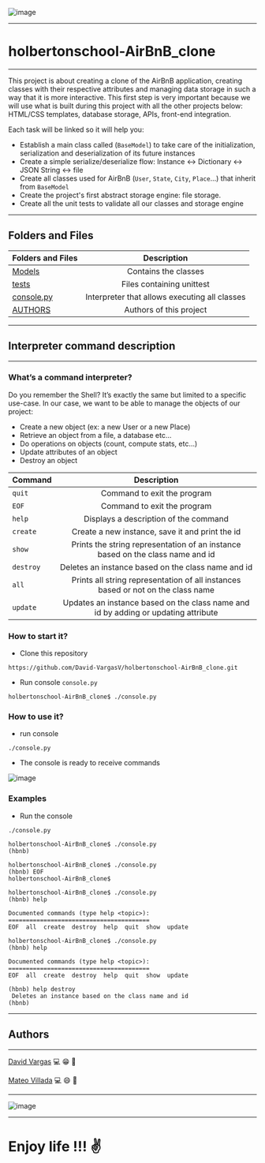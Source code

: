 ![image](https://user-images.githubusercontent.com/98335124/177196137-35b5a657-1f9d-45b3-8e96-45a0fd659660.png)
***

# holbertonschool-AirBnB_clone
***
This project is about creating a clone of the AirBnB application, creating classes with their respective attributes and managing data storage in such a way that it is more interactive.
This first step is very important because we will use what is built during this project with all the other projects below: HTML/CSS templates, database storage, APIs, front-end integration.

Each task will be linked so it will help you:
* Establish a main class called (`BaseModel`) to take care of the initialization, serialization and deserialization of its future instances
* Create a simple serialize/deserialize flow: Instance <-> Dictionary <-> JSON String <-> file
* Create all classes used for AirBnB (`User`, `State`, `City`, `Place`...) that inherit from `BaseModel`
* Create the project's first abstract storage engine: file storage.
* Create all the unit tests to validate all our classes and storage engine
***

## Folders and Files

| Folders and Files  | Description |
| ------------- |:-------------:|
| [Models](https://github.com/David-VargasV/holbertonschool-AirBnB_clone/tree/main/models)      | Contains the classes     |
| [tests](https://github.com/David-VargasV/holbertonschool-AirBnB_clone/tree/main/tests)      | Files containing unittest     |
| [console.py](https://github.com/David-VargasV/holbertonschool-AirBnB_clone/blob/main/console.py)      | Interpreter that allows executing all classes     |
| [AUTHORS](https://github.com/David-VargasV/holbertonschool-AirBnB_clone/blob/main/AUTHORS) | Authors of this project |
***

## Interpreter command description
***
### What’s a command interpreter?

Do you remember the Shell? It’s exactly the same but limited to a specific use-case. In our case, we want to be able to manage the objects of our project:

* Create a new object (ex: a new User or a new Place)
* Retrieve an object from a file, a database etc…
* Do operations on objects (count, compute stats, etc…)
* Update attributes of an object
* Destroy an object

| Command  | Description |
| ------------- |:-------------:|
| `quit` | Command to exit the program  |
| `EOF` | Command to exit the program  |
| `help` | Displays a description of the command  |
| `create` | Create a new instance, save it and print the id  |
| `show` | Prints the string representation of an instance based on the class name and id  |
| `destroy` | Deletes an instance based on the class name and id  |
| `all` | Prints all string representation of all instances based or not on the class name  |
| `update` | Updates an instance based on the class name and id by adding or updating attribute  |

### How to start it?

* Clone this repository
```
https://github.com/David-VargasV/holbertonschool-AirBnB_clone.git
```
* Run console `console.py`

`holbertonschool-AirBnB_clone$ ./console.py`

### How to use it?
* run console
```
./console.py
```
* The console is ready to receive commands

![image](https://user-images.githubusercontent.com/98335124/177201580-8b8007e2-27f4-47f0-8d78-127d51d7ca5b.png)

### Examples
* Run the console
```
./console.py
```

```
holbertonschool-AirBnB_clone$ ./console.py 
(hbnb)
```

```
holbertonschool-AirBnB_clone$ ./console.py 
(hbnb) EOF
holbertonschool-AirBnB_clone$ 
```

```
holbertonschool-AirBnB_clone$ ./console.py 
(hbnb) help

Documented commands (type help <topic>):
========================================
EOF  all  create  destroy  help  quit  show  update
```

```
holbertonschool-AirBnB_clone$ ./console.py 
(hbnb) help

Documented commands (type help <topic>):
========================================
EOF  all  create  destroy  help  quit  show  update

(hbnb) help destroy
 Deletes an instance based on the class name and id 
(hbnb) 
```
***

## Authors
***
[David Vargas](https://github.com/David-VargasV) :computer: :grin: :evergreen_tree:

[Mateo Villada](https://github.com/TeoVH) :computer: :smile: :leaves:
***

![image](https://user-images.githubusercontent.com/98335124/177203775-a34f7339-1f05-4ccb-af1e-0f3854ff98cd.png)
***

# **Enjoy life !!!** :v: 

